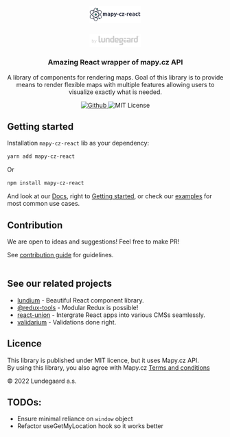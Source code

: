 <h1 align="center">
	<img alt="Mapy cz React logo" src="../mapy-cz-react-logo.png" width="120" />
</h1>

<p align="center">
  <a href="https://lundegaard.eu">
    <img alt="by Lundegaard" src="../by-lundegaard.png" width="120" />
  </a>
</p>

<h3 align="center">
Amazing React wrapper of mapy.cz API
</h3>

<p align="center">
A library of components for rendering maps. Goal of this library is to provide means to render flexible maps with multiple features allowing users to visualize exactly what is needed.
</p>

<p align="center">
  <a href="https://github.com/lundegaard/react-mapy-cz">
    <img src="https://flat.badgen.net/badge/-/github?icon=github&label" alt="Github" />
  </a>

   <img src="https://flat.badgen.net/badge/license/MIT/blue" alt="MIT License" />
</p>

## Getting started

Installation `mapy-cz-react` lib as your dependency:

```bash
yarn add mapy-cz-react
```

Or

```bash
npm install mapy-cz-react
```

And look at our [Docs](https://lundegaard.github.io/react-mapy-cz/), right to [Getting started](https://lundegaard.github.io/react-mapy-cz/docs/getting-started), or check our [examples](https://lundegaard.github.io/react-mapy-cz/docs/Examples/01-static-map-with-one-marker) for most common use cases.

## Contribution

We are open to ideas and suggestions! Feel free to make PR!

See
[contribution guide](https://github.com/lundegaard/mapy-cz-react/blob/main/CONTRIBUTING.md)
for guidelines. <br /> <br />

## See our related projects

- [lundium](https://github.com/lundegaard/lundium) - Beautiful React component library.
- [@redux-tools](https://github.com/lundegaard/redux-tools) - Modular
  Redux is possible!
- [react-union](https://github.com/lundegaard/react-union) -
  Intergrate React apps into various CMSs seamlessly.
- [validarium](https://github.com/lundegaard/validarium) - Validations
  done right.

## Licence

This library is published under MIT licence, but it uses Mapy.cz API.<br>
By using this library, you also agree with Mapy.cz [Terms and conditions](http://api.mapy.cz/#pact)

© 2022 Lundegaard a.s.

## TODOs:

- Ensure minimal reliance on `window` object
- Refactor useGetMyLocation hook so it works better
